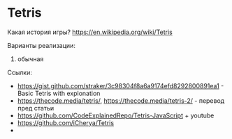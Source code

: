 # Tetris

Какая история игры?
https://en.wikipedia.org/wiki/Tetris

Варианты реализации:
1. обычная

Ссылки:
- https://gist.github.com/straker/3c98304f8a6a9174efd8292800891ea1 - Basic Tetris with explonation
- https://thecode.media/tetris/, https://thecode.media/tetris-2/ - перевод пред статьи
- https://github.com/CodeExplainedRepo/Tetris-JavaScript + youtube
- https://github.com/iCherya/Tetris
- 
